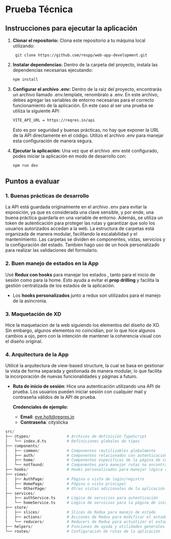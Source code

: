 # Prueba Técnica

## Instrucciones para ejecutar la aplicación

1. **Clonar el repositorio:**
Clona este repositorio a tu máquina local utilizando:

        git clone https://github.com/respp/web-app-development.git

2. **Instalar dependencias:**
    Dentro de la carpeta del proyecto, instala las dependencias necesarias ejecutando:

    ```bash
    npm install
    ```

3. **Configurar el archivo .env:**
    Dentro de la raíz del proyecto, encontrarás un archivo llamado .env.template, renombralo a .env. En este archivo, debes agregar las variables de entorno necesarias para el correcto funcionamiento de la aplicación.
    En este caso al ser una prueba se utiliza la siguiente API:

    ```bash
    VITE_API_URL = https://reqres.in/api
    ```
    Esto es por seguridad y buenas prácticas, no hay que exponer la URL de la API directamente en el código. Utilizo el archivo .env para manejar esta configuración de manera segura.

4. **Ejecutar la aplicación:**
    Una vez que el archivo .env esté configurado, podes iniciar la aplicación en modo de desarrollo con:

    ```bash
    npm run dev
    ```


## Puntos a evaluar

### 1. Buenas prácticas de desarrollo

La API está guardada originalmente en el archivo .env para evitar la exposición, ya que es considerada una clave sensible, y por ende, una buena práctica guardarla en una variable de entorno.
Además, se utiliza un token de autenticación para proteger las rutas y garantizar que solo los usuarios autorizados accedan a la web.
La estructura de carpetas está organizada de manera modular, facilitando la escalabilidad y el mantenimiento. Las carpetas se dividen en componentes, vistas, servicios y la configuración del estado.
Tambien hago uso de un hook personalizado para realizar las validaciones del formulario. 

### 2. Buen manejo de estados en la App

Usé **Redux con hooks** para manejar los estados , tanto para el inicio de sesión como para la home. Esto ayuda a evitar el **prop drilling** y facilita la gestión centralizada de los estados de la aplicación.

- Los **hooks personalizados** junto a redux son utilizados para el manejo de la asincronia.

### 3. Maquetación de XD

Hice la maquetacion de la web siguiendo los elementos del diseño de XD. Sin embargo, algunos elementos no coincidían, por lo que hice algunos cambios a ojo, pero con la intención de mantener la coherencia visual con el diseño original.

### 4. Arquitectura de la App

Utilicé la arquitectura de view-based structure, la cual se basa en gestionar la vista de forma separada y gestionada de manera modular, lo que facilita la incorporación de nuevas funcionalidades y páginas a futuro.

- **Ruta de inicio de sesión**: Hice una autenticación utilizando una API de prueba. Los usuarios pueden iniciar sesión con cualquier mail y contraseña válidos de la API de prueba.

  **Credenciales de ejemplo:**
  - **Email**: eve.holt@reqres.in
  - **Contraseña**: cityslicka

```python
src/
├── @types/                # Archivos de definición TypeScript
│   └── index.d.ts         # Definiciones globales de tipos
├── components/
│   ├── common/            # Componentes reutilizables globalmente
│   ├── auth/              # Componentes relacionados con autenticación
│   ├── home/              # Componentes específicos de la página de inicio
│   └── notfound/          # Componentes para manejar rutas no encontradas (404)
├── hooks/                 # Hooks personalizados para manejar lógica reutilizable
├── views/
│   ├── AuthPage/          # Página o vista de login/registro
│   ├── HomePage/          # Página o vista principal
│   └── OtherPage/         # Otras vistas adicionales de la aplicación
├── services/
│   ├── authService.ts     # Lógica de servicios para autenticación
│   └── homeService.ts     # Lógica de servicios para la página de inicio
├── store/
│   ├── slices/            # Slices de Redux para manejo de estado
│   ├── actions/           # Acciones de Redux para modificar el estado
│   └── reducers/          # Reducers de Redux para actualizar el estado
├── helpers/               # Funciones de ayuda y utilidades generales
└── routes/                # Configuración de rutas de la aplicación
```